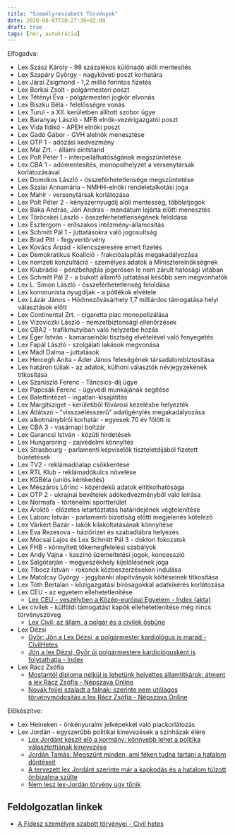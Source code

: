 ```yaml
---
title: "Személyreszabott Törvények"
date: 2020-08-07T20:27:30+02:00
draft: true
tags: [ner, autokrácia]
---
```


Elfogadva:

- Lex Szász Károly - 98 százalékos különadó alóli mentesítés
- Lex Szapáry György - nagyköveti poszt korhatára
- Lex Járai Zsigmond - 1,2 millió forintos fizetés
- Lex Borkai Zsolt - polgármesteri poszt
- Lex Tétényi Éva - polgármesteri jogkör elvonás
- Lex Biszku Béla - felelősségre vonás
- Lex Turul - a XII. kerületben állított szobor ügye
- Lex Baranyay László - MFB elnök-vezérigazgatói poszt
- Lex Vida Ildikó - APEH elnöki poszt
- Lex Gadó Gábor - GVH alelnök menesztése
- Lex OTP 1 - adózási kedvezmény
- Lex Mal Zrt. - állami eintstand
- Lex Polt Péter 1 - interpellálhatóságának megszüntetése
- Lex CBA 1 - adómentesítés, monopolhelyzet a versenytársak korlátozásával
- Lex Domokos László - összeférhetetlensége megszüntetése
- Lex Szalai Annamária - NMHH-elnöki rendeletalkotási joga
- Lex Mahír - versenytársak korlátozása
- Lex Polt Péter 2 - kényszernyugdíj alóli mentesség, többletjogok
- Lex Baka András, Jóri András - mandátum lejárta előtti menesztés
- Lex Töröcskei László - összeférhetetlenségének feloldása
- Lex Esztergom - erőszakos intézmény-államosítás
- Lex Schmitt Pál 1 - juttatásokra való jogosultság
- Lex Brad Pitt - fegyvertörvény
- Lex Kovács Árpád - kilencszeresére emelt fizetés
- Lex Demokratikus Koalíció - frakcióalapítás megakadályozása
- Lex nemzeti konzultáció - személyes adatok a Miniszterelnökségnek
- Lex Klubrádió - pénzbehajtás jogerősen le nem zárult hatósági vitában
- Lex Schmitt Pál 2 - a bukott államfő juttatásai később sem megvonhatók
- Lex L. Simon László - összeférhetetlenség feloldása
- Lex kommunista nyugdíjak - a pótlékok elvétele
- Lex Lázár János - Hódmezővásárhely 1,7 milliárdos támogatása helyi választások előtt
- Lex Continental Zrt. - cigaretta piac monopolizálása
- Lex Vizoviczki László - nemzetbiztonsági ellenőrzések
- Lex CBA2 - trafikmutyiban való helyzetbe hozás
- Lex Éger István - kamaraelnöki tisztség elvételével való fenyegetés
- Lex Fapál László - szolgálati lakások megvonása
- Lex Mádl Dalma - juttatások
- Lex Hercegh Anita - Áder János feleségének társadalombiztosítása
- Lex határon túliak - az adatok, külhoni választók névjegyzékének titkosítása
- Lex Szaniszló Ferenc - Táncsics-díj ügye
- Lex Papcsák Ferenc - ügyvédi munkájának segítése
- Lex Balettintézet - ingatlan-kisajátítás
- Lex Margitsziget - kerületiből fővárosi kezelésbe helyezték
- Lex Átlátszó - "visszaélésszerű" adatigénylés megakadályozása
- Lex alkotmánybírói korhatár - egyesek 70 év fölött is
- Lex CBA 3 - vasárnapi boltzár
- Lex Garancsi István - közúti hirdetések
- Lex Hungaroring - zajvédelmi könnyítés
- Lex Strasbourg - parlamenti képviselők tiszteletdíjából fizetett büntetések
- Lex TV2 - reklámadóalap csökkentése
- Lex RTL Klub - reklámadókulcs növelése
- Lex KGBéla (uniós kémkedés)
- Lex Mészáros Lőrinc - közérdekű adatok eltitkolhatósága
- Lex OTP 2 - ukrajnai bevételek adókedvezményből való leírása
- Lex Normafa - történelmi sportterület
- Lex Ároktő - előzetes letartóztatás határidejének végtelenítése
- Lex Laborc István - parlamenti bizottság előtti megjelenés kötelező
- Lex Várkert Bazár - lakók kilakoltatásának könnyítése
- Lex Eva Rezesova - háziőrizet és szabadlábra helyezés
- Lex Mocsai Lajos és Lex Schmitt Pál 3 - doktori fokozatok
- Lex FHB - könnyített tőkemegfelelési szabályok
- Lex Andy Vajna - kaszinó üzemeltetési jogok, koncesszió
- Lex Salgótarján - megyeszékhely kijelölésének joga
- Lex Tibocz István - rokonok közbeszerzéseken indulása
- Lex Matolcsy György - jegybanki alapítványok költéseinek titkosítása
- Lex Tóth Bertalan - közigazgatási bíróságokkal adatkikérés korlátozása
- Lex CEU - az egyetem ellehetetlenítése
  - [Lex CEU - veszélyben a Közép-európai Egyetem - Index (akta)](https://index.hu/aktak/ceu_kozep-europai_egyetem_torvenyjavaslat_rektor_soros_gyorgy_fenyegetes_emmi/)
- Lex civilek - külföldi támogatást kapók ellehetetlenítése még nincs törvényszöveg
  - [Lex Civil: az állam, a polgár és a civilek ősbűne](https://hvg.hu/itthon/20170529_Allam_civilek_allampolgar_harom_osbun_adomanyozas_demokracia)
- Lex Dézsi
  - [Győr: Jön a Lex Dézsi, a polgármester kardiológus is marad - CivilHetes](https://www.civilhetes.net/gyor-jon-a-lex-dezsi-a-polgarmester-kardiologus-is-marad)
  - [Jön a lex Dézsi, Győr új polgármestere kardiológusként is folytathatja - Index](https://index.hu/belfold/2020/01/27/gyor_dezsi_csaba_andras_polgarmester_kardiologus_torvenymodositas/)
- Lex Rácz Zsófia
  - [Mostantól diploma nélkül is lehetünk helyettes államtitkárok: átment a lex Rácz Zsófia - Népszava Online](https://nepszava.hu/3059964_mostantol-diploma-nelkul-is-lehetunk-helyettes-allamtitkarok-atment-a-lex-racz-zsofia)
  - [Novák fejjel szaladt a falnak: szerinte nem utólagos törvénymódosítás a lex Rácz Zsófia - Népszava Online](https://nepszava.hu/3061822_novak-fejjel-szaladt-a-falnak-szerinte-nem-utolagos-torvenymodositas-a-lex-racz-zsofia)

Előkészítve:

- Lex Heineken - önkényuralmi jelképekkel való piackorlátozás
- Lex Jordán - egyszerűbb politikai kinevezések a színházak élére
  - [Lex Jordánt készít elő a kormány: könnyebb lehet a politika választottjának kinevezése](https://index.hu/kultur/2017/04/07/lex_jordant_keszit_elo_a_kormany_konnyebb_lehet_a_politika_valasztottjanak_kinevezese/)
  - [Jordán Tamás: Megszűnt minden, ami féken tudná tartani a hatalom döntéseit](https://24.hu/belfold/2017/04/13/jordan-tamas-megszunt-minden-ami-feken-tudna-tartani-a-hatalom-donteseit/)
  - [A tervezett lex Jordánt szerinte már a kapkodás és a hatalom túlzott önbizalma szülte](https://hvg.hu/kultura/20170413_jordan_tamas_interju_weores_sandor_szinhaz_lex_jordan_szombathely)
  - [Nem lesz lex-Jordán törvény úgy tűnik](https://estiujsag.hu/kultura/nem-lesz-lex-jordan-torveny-ugy-tunik)

## Feldolgozatlan linkek

- [A Fidesz személyre szabott törvényei - Civil hetes](https://www.civilhetes.net/a-fidesz-szemelyre-szabott-torvenyei)